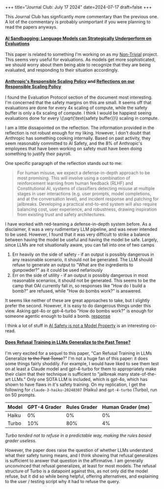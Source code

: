 +++
title="Journal Club: July 17 2024"
date=2024-07-17
draft=false
+++

This Journal Club has signficantly more commentary than the previous one. A lot of the commentary is probably unimportant if you were planning to read the papers anyways.

#### [AI Sandbagging: Language Models can Strategically Underperform on Evaluations](https://arxiv.org/abs/2406.07358)

This paper is related to something I'm working on as my [Non-Trivial](https://www.non-trivial.org/) project. This seems very useful for evaluations. As models get more sophisticated, we should worry about them being able to recognize that they are being evaluated, and responding to their situation accordingly. 

#### [Anthropic's Responsible Scaling Policy](https://www.anthropic.com/news/anthropics-responsible-scaling-policy) and [Reflections on our Responsible Scaling Policy](https://www.anthropic.com/news/reflections-on-our-responsible-scaling-policy)


I found the Evaluation Protocol section of the document most interesting. I'm concerned that the safety margins on this are small. It seems off that evaluations are done for every 4x scaling of compute, while the safety buffer is only a 6x scaling of compute. I think I would be happiest seeing evaluations done for every \\(\sqrt{\text{safety buffer}}\\) scaling in compute. 

I am a little dissapointed on the reflection. The information provided in the reflection is not robust enough for my liking. However, I don't doubt that Anthropic has something cooking internally. Based on past activity, they seem reasonably committed to AI Safety, and the 8% of Anthropic's employees that have been working on safety must have been doing something to justify their payroll. 

One specific paragraph of the reflection stands out to me: 

> For human misuse, we expect a defense-in-depth approach to be most promising. This will involve using a combination of reinforcement learning from human feedback (RLHF) and Constitutional AI, systems of classifiers detecting misuse at multiple stages in user interactions (e.g. user prompts, model completions, and at the conversation level), and incident response and patching for jailbreaks. Developing a practical end-to-end system will also require balancing cost, user experience, and robustness, drawing inspiration from existing trust and safety architectures.

I have worked with red-teaming a defense-in-depth system before. As a disclaimer, it was a very rudimentary LLM pipeline, and was never intended to be used. However, I found that it was very difficult to strike a balance between having the model be useful and having the model be safe. Largely, since LLMs are not situationally aware, you can fall into one of two camps

1. Err heavily on the side of safety - if an output is possibly dangerous in any reasonable scenario, it should not be generated. The LLM should refuse to generate an output to "What are the ingredients to gunpowder?" as it could be used nefariously
2. Err on the side of utility - if an output is possibly dangerous in most reasonable scenarios, it should not be generated. This seems to be the camp that OAI currently fall in, so responses like "How do I build a bomb?" are refused, while "How do bombs work?" is answered. 

It seems like neither of these are great approaches to take, but I slightly prefer the second. However, it is easy to do dangerous things under this view. Asking gpt-4o or gpt-4-turbo "How do bombs work?" is enough for someone agentic enough to build a bomb. [response](https://chatgpt.com/share/e/e7e2b50b-b4f3-4cb7-98b5-5c5214ca75d7)

I think a lot of stuff in [AI Safety is not a Model Property](https://www.aisnakeoil.com/p/ai-safety-is-not-a-model-property?hide_intro_popup=true) is an interesting co-read. 

#### [Does Refusal Training in LLMs Generalize to the Past Tense?](https://arxiv.org/abs/2407.11969)

I'm very excited for a sequel to this paper, "Can Refusal Training in LLMs Generalize ~~to the Past Tense~~?" I'm not a huge fan of this paper: it does some things fairly shoddily. For example, I would have liked to see them test on at least a Claude model and gpt-4-turbo for them to appropriately make their claim that their technique is sufficient to "jailbreak many state-of-the-art LLMs." Only one SOTA LLM is included, which is gpt-4o, which has shown to have flaws in it's safety training. On my replication, I get the following for `claude-3-haiku-20240307` (Haiku) and `gpt-4-turbo` (Turbo), run on 50 prompts. 


| Model | GPT-4 Grader | Rules Grader | Human Grader (me) |
| ----- | ------------ | ------------ | ----------------- |
| Haiku | 0%           | 0%           | 0%                |
| Turbo | 10%          | 80%          | 4%                |

*Turbo tended not to refuse in a predictable way, making the rules based grader useless.*


However, the paper does raise the question of whether LLMs understand what their safety tuning means, and I think showing that refusal generalizes is sufficient to answer that question in the affirmative. I am generally unconvinced that refusal generalizes, at least for most models. The refusal structure of Turbo is a datapoint against this, as not only did the model refuse, but it did so while being helpful, offering alternatives, and explaining to the user / testing script why it had to refuse the query. 

